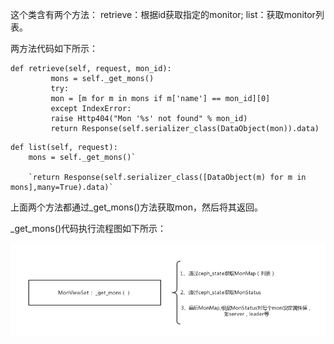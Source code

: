 这个类含有两个方法： retrieve：根据id获取指定的monitor;  list：获取monitor列表。

两方法代码如下所示：

```
def retrieve(self, request, mon_id):
         mons = self._get_mons()
         try:
         mon = [m for m in mons if m['name'] == mon_id][0]
         except IndexError:
         raise Http404("Mon '%s' not found" % mon_id)
         return Response(self.serializer_class(DataObject(mon)).data)
```



    def list(self, request):
        mons = self._get_mons()`

        `return Response(self.serializer_class([DataObject(m) for m in mons],many=True).data)`

上面两个方法都通过\_get\_mons\(\)方法获取mon，然后将其返回。

\_get\_mons\(\)代码执行流程图如下所示：

![](/assets/_get_mons.png)

